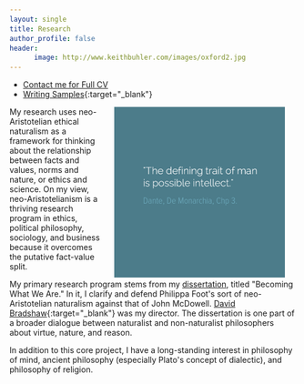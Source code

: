 ```yaml
---
layout: single
title: Research
author_profile: false
header:
      image: http://www.keithbuhler.com/images/oxford2.jpg
--- 
```



* [Contact me for Full CV](emailto:keithedbuhler@gmail.com)
* [Writing Samples](https://uky.academia.edu/KeithBuhler){:target="_blank"}

<img src="/images/possibleintellect.png" alt="dante-intellect" align="right" hspace="20" height="300" width="300">

My research uses neo-Aristotelian ethical naturalism as a framework for thinking about the relationship between facts and values, norms and nature, or ethics and science. On my view, neo-Aristotelianism is a thriving research program in ethics, political philosophy, sociology, and business because it overcomes the putative fact-value split. 

My primary research program stems from my [dissertation](/phd), titled "Becoming What We Are."  In it, I clarify and defend Philippa Foot's sort of neo-Aristotelian naturalism against that of John McDowell. [David Bradshaw](https://philosophy.as.uky.edu/users/dbradsh){:target="_blank"} was my director. The dissertation is one part of a broader dialogue between naturalist and non-naturalist philosophers about virtue, nature, and reason. 

In addition to this core project, I have a long-standing interest in philosophy of mind, ancient philosophy (especially Plato's concept of dialectic), and philosophy of religion.